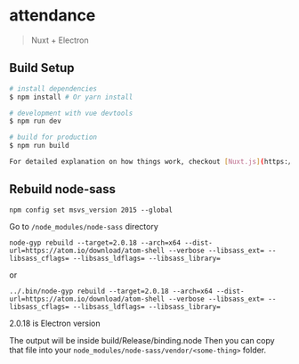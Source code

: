 # attendance

> Nuxt + Electron

## Build Setup

``` bash
# install dependencies
$ npm install # Or yarn install

# development with vue devtools
$ npm run dev

# build for production
$ npm run build

For detailed explanation on how things work, checkout [Nuxt.js](https://github.com/nuxt/nuxt.js), [Electron.js](https://electronjs.org/), and [electron-builder](https://www.electron.build/).

```

## Rebuild node-sass

```
npm config set msvs_version 2015 --global
```

Go to `/node_modules/node-sass` directory
```
node-gyp rebuild --target=2.0.18 --arch=x64 --dist-url=https://atom.io/download/atom-shell --verbose --libsass_ext= --libsass_cflags= --libsass_ldflags= --libsass_library=
```
or
```
../.bin/node-gyp rebuild --target=2.0.18 --arch=x64 --dist-url=https://atom.io/download/atom-shell --verbose --libsass_ext= --libsass_cflags= --libsass_ldflags= --libsass_library=
```
2.0.18 is Electron version

The output will be inside build/Release/binding.node Then you can copy that file into your `node_modules/node-sass/vendor/<some-thing>` folder.
